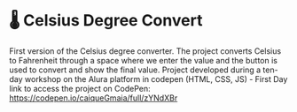 # 🌡️ Celsius Degree Convert
First version of the Celsius degree converter.
The project converts Celsius to Fahrenheit through a space where we enter the value and the button is used to convert and show the final value.
Project developed during a ten-day workshop on the Alura platform in codepen (HTML, CSS, JS) - First Day
link to access the project on CodePen: https://codepen.io/caiqueGmaia/full/zYNdXBr
